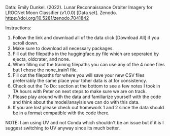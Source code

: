 Data: Emily Dunkel. (2022). Lunar Reconnaissance Orbiter Imagery for LROCNet Moon Classifier (v1.0.0) [Data set]. Zenodo. https://doi.org/10.5281/zenodo.7041842

Instructions:
  1. Follow the link and download all of the data click [Download All] if you scroll down.
  2. Make sure to download all necessary packages. 
  3. Fill out the filepaths in the huggingface.py file which are seperated by ejecta, oldcrater, and none.
  4. When filling out the training filepaths you can use any of the 4 none files but I chose the none_train1 file.
  5. Fill out the filepaths for where you will save your new CSV files preferrably the same place your toher data is at for consistency.
  6. Check out the To Do: section at the bottom to see a few notes I took in TA hours with Peter on next steps to make sure we are on track.
  7. Please play around with the data and familiarize yourself with the code and think about the model/anaylsis we can do with this data.
  8. If you are lost please check out homework 1 and 2 since the data should be in a format compatible with the code there.

NOTE: I am using UV and not Conda which shouldn't be an issue but if it is I suggest switching to UV anyway since its much better. 
